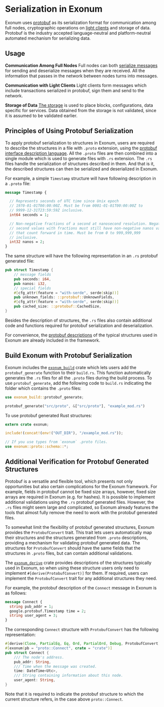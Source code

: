 # Serialization in Exonum

<!-- cspell:ignore cap'n -->

Exonum uses [protobuf][protobuf] as its serialization format for communication
among full nodes, cryptographic operations on
[light clients](../architecture/clients.md)
and storage of data. Protobuf is the industry accepted language-neutral and
platform-neutral automated mechanism for serializing data.

## Usage

**Communication Among Full Nodes** Full nodes can both
[serialize messages](#message-serialization) for sending and
deserialize messages when they are received. All the information that passes in
the network between nodes turns into messages.

**Communication with Light Clients** Light clients form messages which include
transactions serialized in protobuf, sign them and send to the network.

**Storage of Data** [The storage](../architecture/storage.md) is used to place
blocks, configurations, data specific for services. Data obtained from the
storage is not validated, since it is assumed to be validated earlier.

## Principles of Using Protobuf Serialization

To apply protobuf serialization to structures in Exonum, users are required to
describe the structures in a file with `.proto` extension, using the
[protobuf interface description language][language].  All the `.proto` files
are then combined into a single module which is used to generate files with
`.rs` extension. The `.rs` files handle the serialization of structures
described in them. And that is it, the described structures can then be
serialized and deserialized in Exonum.  

For example, a simple `Timestamp` structure will have following description
in a `.proto` file:

```protobuf
message Timestamp {

  // Represents seconds of UTC time since Unix epoch
  // 1970-01-01T00:00:00Z. Must be from 0001-01-01T00:00:00Z to
  // 9999-12-31T23:59:59Z inclusive.
  int64 seconds = 1;

  // Non-negative fractions of a second at nanosecond resolution. Negative
  // second values with fractions must still have non-negative nanos values
  // that count forward in time. Must be from 0 to 999,999,999
  // inclusive.
  int32 nanos = 2;
}
```

The same structure will have the following representation in an `.rs` protobuf
generated file:

```rust
pub struct Timestamp {
    // message fields
    pub seconds: i64,
    pub nanos: i32,
    // special fields
    #[cfg_attr(feature = "with-serde", serde(skip))]
    pub unknown_fields: ::protobuf::UnknownFields,
    #[cfg_attr(feature = "with-serde", serde(skip))]
    pub cached_size: ::protobuf::CachedSize,
}
```

Besides the description of structures, the `.rs` files also contain additional
code and functions required for protobuf serialization and deserialization.

For convenience, the [protobuf descriptions][proto-files] of the typical
structures used in Exonum are already included in the framework.

## Build Exonum with Protobuf Serialization

Exonum includes the
[`exonum_build`](https://github.com/exonum/exonum/tree/master/exonum_build)
crate which lets users add the `protobuf_generate` function to their
`build.rs`. This function automatically generates the `.rs` files for all the
`.proto` files during the build process. To use `protobuf_generate`, add the
following code to `build.rs` indicating the folder which contains the `.proto`
files:

```rust
use exonum_build::protobuf_generate;

protobuf_generate("src/proto", &["src/proto"], "example_mod.rs")
```

To use protobuf generated Rust structures:

```rust
extern crate exonum;

include!(concat!(env!("OUT_DIR"), "/example_mod.rs"));

// If you use types from `exonum` .proto files.
use exonum::proto::schema::*;
```

## Additional Verification for Protobuf Generated Structures

Protobuf is a versatile and flexible tool, which presents not only
opportunities but also certain complications for the Exonum framework. For
example, fields in protobuf cannot be fixed size arrays, however, fixed size
arrays are required in Exonum (e.g. for hashes). It is possible to implement
additional validations using the `.rs` protobuf generated files. However, the
`.rs` files might seem large and complicated, so Exonum already features the
tools that almost fully remove the need to work with the protobuf generated
files.

To somewhat limit the flexibility of protobuf generated structures, Exonum
provides the `ProtobufConvert` trait. This trait lets users automatically map
their structures and the structures generated from `.proto` descriptions,
providing a mechanism for validating protobuf generated data. The structures
for `ProtobufConvert` should have the same fields that the structures in
`.proto` files, but can contain additional validations.

The [`exonum_derive`](https://github.com/exonum/exonum/tree/master/exonum_derive)
crate provides descriptions of the structures typically used in Exonum,
so when using these structure users only need to implement
`#[derive(ProtobufConvert)]` for them. If required, users can implement the
`ProtobufConvert` trait for any additional structures they need.

For example, the protobuf description of the `Connect` message in Exonum is as
follows:

```protobuf
message Connect {
  string pub_addr = 1;
  google.protobuf.Timestamp time = 2;
  string user_agent = 3;
}
```

The corresponding `Connect` structure with `ProtobufConvert` has the following
representation:

```rust
#[derive(Clone, PartialEq, Eq, Ord, PartialOrd, Debug, ProtobufConvert)]
#[exonum(pb = "proto::Connect", crate = "crate")]
pub struct Connect {
    /// The node's address.
    pub_addr: String,
    /// Time when the message was created.
    time: DateTime<Utc>,
    /// String containing information about this node.
    user_agent: String,
}
```

Note that it is required to indicate the protobuf structure to which the
current structure refers, in the case above `proto::Connect`.

[protobuf]: https://developers.google.com/protocol-buffers/docs/overview
[proto-files]: https://github.com/exonum/exonum/tree/master/exonum/src/proto/schema/exonum
[language]: https://developers.google.com/protocol-buffers/docs/reference/proto3-spec
